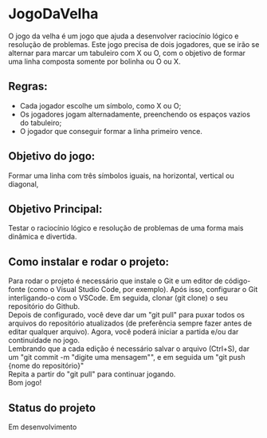 # JogoDaVelha
O jogo da velha é um jogo que ajuda a desenvolver raciocínio lógico e resolução de problemas.
Este jogo precisa de dois jogadores, que se irão se alternar para marcar um tabuleiro com X ou O, com o objetivo de formar uma linha composta somente por bolinha ou O ou X.

## Regras:
- Cada jogador escolhe um símbolo, como X ou O;
- Os jogadores jogam alternadamente, preenchendo os espaços vazios do tabuleiro;
- O jogador que conseguir formar a linha primeiro vence.

## Objetivo do jogo:
Formar uma linha com três símbolos iguais, na horizontal, vertical ou diagonal,

## Objetivo Principal:
Testar o raciocínio lógico e resolução de problemas de uma forma mais dinâmica e divertida.

## Como instalar e rodar o projeto:
Para rodar o projeto é necessário que instale o Git e um editor de código-fonte (como o Visual Studio Code, por exemplo). Após isso, configurar o Git interligando-o com o VSCode. Em seguida, clonar (git clone) o seu repositório do Github.</br>
Depois de configurado, você deve dar um "git pull" para puxar todos os arquivos do repositório atualizados (de preferência sempre fazer antes de editar qualquer arquivo). Agora, você poderá iniciar a partida e/ou dar continuidade no jogo. </br>
Lembrando que a cada edição é necessário salvar o arquivo (Ctrl+S), dar um "git commit -m "digite uma mensagem"", e em seguida um "git push {nome do repositório}" </br>
Repita a partir do "git pull" para continuar jogando.</br>
Bom jogo!

## Status do projeto

Em desenvolvimento
